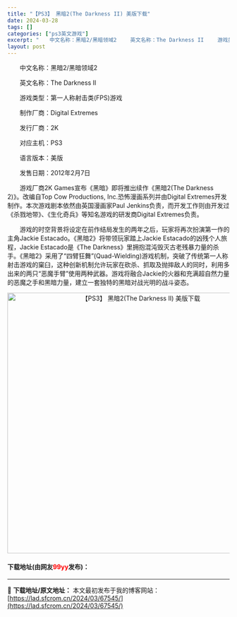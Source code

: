```yaml
---
title: "【PS3】 黑暗2(The Darkness II) 美版下载"
date: 2024-03-28
tags: []
categories: ["ps3英文游戏"]
excerpt: "　　中文名称：黑暗2/黑暗领域2 　　英文名称：The Darkness II 　　游戏类型：第一人称射击类(FPS)游戏 　　制作厂商：Digital Extremes 　　发行厂商：2K 　　对应主机：PS3 　　语言版本：美版 　　发售日期：2012年2月7日 　　游戏厂商2K Games宣布&hellip;"
layout: post
---
```


 <p>　　中文名称：黑暗2/黑暗领域2</p> <p>　　英文名称：The Darkness II</p> <p>　　游戏类型：第一人称射击类(FPS)游戏</p> <p>　　制作厂商：Digital Extremes</p> <p>　　发行厂商：2K</p> <p>　　对应主机：PS3</p> <p>　　语言版本：美版</p> <p>　　发售日期：2012年2月7日</p> <p>　　游戏厂商2K Games宣布《黑暗》即将推出续作《黑暗2(The Darkness 2)》。改编自Top Cow Productions, Inc.恐怖漫画系列并由Digital Extremes开发制作。本次游戏剧本依然由英国漫画家Paul Jenkins负责，而开发工作则由开发过《杀戮地带》、《生化奇兵》等知名游戏的研发商Digital Extremes负责。</p> <p>　　游戏的时空背景将设定在前作结局发生的两年之后，玩家将再次扮演第一作的主角Jackie Estacado。《黑暗2》将带领玩家踏上Jackie Estacado的凶残个人旅程，Jackie Estacado是《The Darkness》里拥抱混沌毁灭古老残暴力量的杀手。《黑暗2》采用了&ldquo;四臂狂舞&rdquo;(Quad-Wielding)游戏机制，突破了传统第一人称射击游戏的窠臼，这种创新机制允许玩家在砍杀、抓取及抛摔敌人的同时，利用多出来的两只&ldquo;恶魔手臂&rdquo;使用两种武器。游戏将融合Jackie的火器和充满超自然力量的恶魔之手和黑暗力量，建立一套独特的黑暗对战光明的战斗姿态。</p> <p align="center"><img align="" border="0" src="https://lad.sfcrom.cn/wp-content/uploads/2024/03/20240328_66051c4736d8c.jpg" width="590" alt="【PS3】 黑暗2(The Darkness II) 美版下载" /></p> <p><h4>下载地址(由网友<font color="red">99yy</font>发布)：</h4></p> 

---
📖 **下载地址/原文地址：** 本文最初发布于我的博客网站：[https://lad.sfcrom.cn/2024/03/67545/](https://lad.sfcrom.cn/2024/03/67545/)
